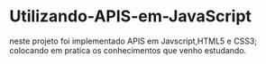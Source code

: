 # Utilizando-APIS-em-JavaScript
neste projeto foi implementado APIS em Javscript,HTML5 e CSS3;
colocando em pratica os conhecimentos que venho estudando.
